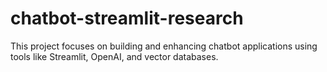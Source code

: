 # chatbot-streamlit-research
This project focuses on building and enhancing chatbot applications using tools like Streamlit, OpenAI, and vector databases.
